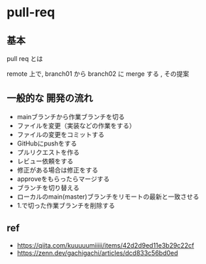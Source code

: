 
# pull-req


## 基本
pull req とは

remote 上で,
branch01 から branch02 に merge する
, その提案


## 一般的な 開発の流れ

- mainブランチから作業ブランチを切る
- ファイルを変更（実装などの作業をする）
- ファイルの変更をコミットする
- GitHubにpushをする
- プルリクエストを作る
- レビュー依頼をする
- 修正がある場合は修正をする
- approveをもらったらマージする
- ブランチを切り替える
- ローカルのmain(master)ブランチをリモートの最新と一致させる
- 1.で切った作業ブランチを削除する


## ref

- https://qiita.com/kuuuuumiiiii/items/42d2d9ed11e3b29c22cf
- https://zenn.dev/gachigachi/articles/dcd833c56bd0ed





